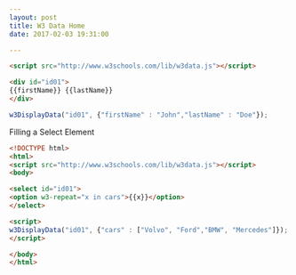 ```yaml
---
layout: post
title: W3 Data Home
date: 2017-02-03 19:31:00

---
```


```html
<script src="http://www.w3schools.com/lib/w3data.js"></script>
```

```html
<div id="id01">
{{firstName}} {{lastName}}
</div>
```

```javascript
w3DisplayData("id01", {"firstName" : "John","lastName" : "Doe"});
```

Filling a Select Element

```html
<!DOCTYPE html>
<html>
<script src="http://www.w3schools.com/lib/w3data.js"></script>
<body>

<select id="id01">
<option w3-repeat="x in cars">{{x}}</option>
</select>

<script>
w3DisplayData("id01", {"cars" : ["Volvo", "Ford","BMW", "Mercedes"]});
</script>

</body>
</html>
```
